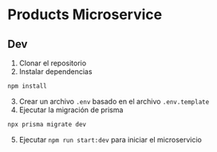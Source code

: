 # Products Microservice

## Dev

1. Clonar el repositorio
2. Instalar dependencias

```bash
npm install
```

3. Crear un archivo `.env` basado en el archivo `.env.template`
4. Ejecutar la migración de prisma

```bash
npx prisma migrate dev
```

5. Ejecutar `npm run start:dev` para iniciar el microservicio
